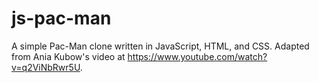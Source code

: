 # js-pac-man
A simple Pac-Man clone written in JavaScript, HTML, and CSS. Adapted from Ania Kubow's video at https://www.youtube.com/watch?v=q2ViNbRwr5U.

